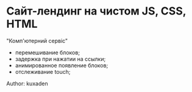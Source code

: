 # Cайт-лендинг на чистом JS, CSS, HTML

"Комп'ютерний сервіс"

- перемешивание блоков;
- задержка при нажатии на ссылки;
- анимированное появление блоков;
- отслеживание touch;

Author: kuxaden

